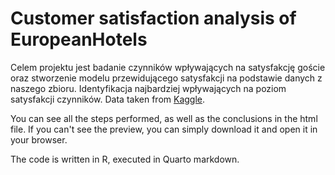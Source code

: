 # Customer satisfaction analysis of EuropeanHotels
Celem projektu jest badanie czynników wpływających na satysfakcję goście oraz stworzenie modelu przewidującego satysfakcji na podstawie danych z naszego zbioru. Identyfikacja najbardziej wpływających na poziom satysfakcji czynników.
Data taken from [Kaggle](https://www.kaggle.com/datasets/ishansingh88/europe-hotel-satisfaction-score).

You can see all the steps performed, as well as the conclusions in the html file. If you can't see the preview, you can simply download it and open it in your browser.

The code is written in R, executed in Quarto markdown.
